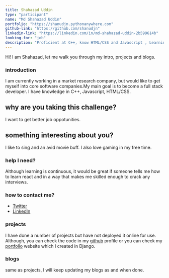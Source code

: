 ```yaml
---
title: Shahazad Uddin
type: "participant"
name: "Md Shahazad Uddin"
portfolio: "https://shanudjn.pythonanywhere.com"
github-link: "https://github.com/shanudjn"
linkedin-link: "https://linkedin.com/in/md-shahazad-uddin-2b599614b"
looking-for: "job"
description: "Proficient at C++, know HTML/CSS and Javascript , Learning React"
---
```


Hi! I am Shahazad, let me walk you through my intro, projects and blogs.

### introduction

I am currently working in a market research company, but would like to get myself into core software companies.My main goal is to become
a full stack developer. I have knowledge in C++, Javascript, HTML/CSS.

## why are you taking this challenge?

I want to get better job oppotunities.

## something interesting about you?

I like to sing and an avid movie buff. I also love gaming in my free time.

### help I need?

Although learning is continuous, it would be great if someone tells me how to learn react and in a way that makes me skilled enough to crack any interviews.

### how to contact me?

- [Twitter](https://twitter.com/md_shanudjn)
- [LinkedIn](https://www.linkedin.com/in/md-shahazad-uddin-2b599614b/)

### projects

I have done a number of projects but have not deployed it online for use. Although, you can check the code in my [github](https://github.com/shanudjn) profile or you can check my [portfolio](http://shanudjn.pythonanywhere.com/) website which I created in Django.


<!-- #### binder: tinder for books

_description_ do you wish to meet people who have read the same book so that you can talk hours about the same book? Try this.

_stack_ Made in React with hooks and context. This is written in typescript. Backend is powered by Express and MongoDB.

_hosted link_ https://binder.netlify.com

_github link_ https://github.com/tanaypratap/binder -->


### blogs

same as projects, I will keep updating my blogs as and when done.
